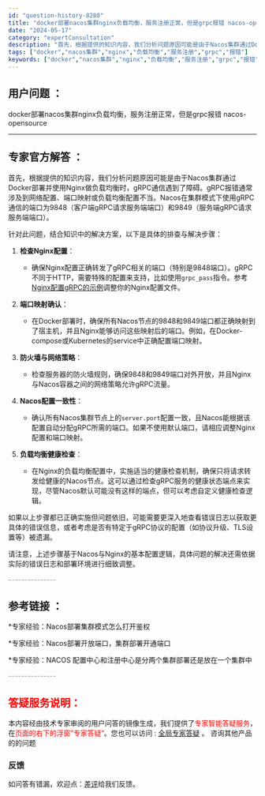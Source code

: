 ```yaml
---
id: "question-history-8280"
title: "docker部署nacos集群nginx负载均衡，服务注册正常，但是grpc报错 nacos-opensource"
date: "2024-05-17"
category: "expertConsultation"
description: "首先，根据提供的知识内容，我们分析问题原因可能是由于Nacos集群通过Docker部署并使用Nginx做负载均衡时，gRPC通信遇到了障碍。gRPC报错通常涉及到网络配置、端口映射或负载均衡配置不当。Nacos在集群模式下使用gRPC通信的端口为9848（客户端gRPC请求服务端端口）和9849（服"
tags: ["docker","nacos集群","nginx","负载均衡","服务注册","grpc","报错"]
keywords: ["docker","nacos集群","nginx","负载均衡","服务注册","grpc","报错"]
---
```


## 用户问题 ： 
 docker部署nacos集群nginx负载均衡，服务注册正常，但是grpc报错 nacos-opensource 

---------------
## 专家官方解答 ：

首先，根据提供的知识内容，我们分析问题原因可能是由于Nacos集群通过Docker部署并使用Nginx做负载均衡时，gRPC通信遇到了障碍。gRPC报错通常涉及到网络配置、端口映射或负载均衡配置不当。Nacos在集群模式下使用gRPC通信的端口为9848（客户端gRPC请求服务端端口）和9849（服务端gRPC请求服务端端口）。

针对此问题，结合知识中的解决方案，以下是具体的排查与解决步骤：

1. **检查Nginx配置**：
   - 确保Nginx配置正确转发了gRPC相关的端口（特别是9848端口）。gRPC不同于HTTP，需要特殊的配置来支持，比如使用`grpc_pass`指令。参考[Nginx配置gRPC的示例](https://www.nginx.com/blog/nginx-grpc/)调整你的Nginx配置文件。

2. **端口映射确认**：
   - 在Docker部署时，确保所有Nacos节点的9848和9849端口都正确映射到了宿主机，并且Nginx能够访问这些映射后的端口。例如，在Docker-compose或Kubernetes的service中正确配置端口映射。

3. **防火墙与网络策略**：
   - 检查服务器的防火墙规则，确保9848和9849端口对外开放，并且Nginx与Nacos容器之间的网络策略允许gRPC流量。

4. **Nacos配置一致性**：
   - 确认所有Nacos集群节点上的`server.port`配置一致，且Nacos能根据该配置自动分配gRPC所需的端口。如果不使用默认端口，请相应调整Nginx配置和端口映射。

5. **负载均衡健康检查**：
   - 在Nginx的负载均衡配置中，实施适当的健康检查机制，确保只将请求转发给健康的Nacos节点。这可以通过检查gRPC服务的健康状态端点来实现，尽管Nacos默认可能没有这样的端点，但可以考虑自定义健康检查逻辑。

如果以上步骤都已正确实施但问题依旧，可能需要更深入地查看错误日志以获取更具体的错误信息，或者考虑是否有特定于gRPC协议的配置（如协议升级、TLS设置等）被遗漏。

请注意，上述步骤基于Nacos与Nginx的基本配置逻辑，具体问题的解决还需依据实际的错误日志和部署环境进行细致调整。


<font color="#949494">---------------</font> 


## 参考链接 ：

*专家经验：Nacos部署集群模式怎么打开鉴权 
 
 *专家经验：Nacos部署开放端口，集群部署开通端口 
 
 *专家经验：NACOS 配置中心和注册中心是分两个集群部署还是放在一个集群中 


 <font color="#949494">---------------</font> 
 


## <font color="#FF0000">答疑服务说明：</font> 

本内容经由技术专家审阅的用户问答的镜像生成，我们提供了<font color="#FF0000">专家智能答疑服务</font>，在<font color="#FF0000">页面的右下的浮窗”专家答疑“</font>。您也可以访问 : [全局专家答疑](https://answer.opensource.alibaba.com/docs/intro) 。 咨询其他产品的的问题

### 反馈
如问答有错漏，欢迎点：[差评](https://ai.nacos.io/user/feedbackByEnhancerGradePOJOID?enhancerGradePOJOId=13626)给我们反馈。
